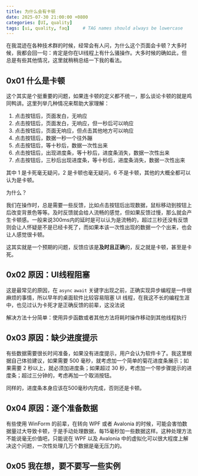 ```yaml
---
title: 为什么会有卡顿
date: 2025-07-30 21:00:00 +0800
categories: [UI, quality]
tags: [ui, quality, faq]     # TAG names should always be lowercase
---
```


在我混迹在各种技术群的时候，经常会有人问，为什么这个页面会卡顿？大多时候，我都会回一句：肯定是你在UI线程上有什么骚操作。大多时候的确如此，但总是有些其他情况，这里就稍稍总结一下我的看法。

## 0x01 什么是卡顿

这个其实是个挺重要的问题，如果连卡顿的定义都不统一，那么谈论卡顿的就是鸡同鸭讲。这里列举几种情况来帮助大家理解：

1. 点击按钮后，页面发白，无响应
2. 点击按钮后，页面发白，无响应，但一秒后可以响应
3. 点击按钮后，页面无响应，但点击其他地方可以响应
4. 点击按钮后，数据一秒一个往外蹦
5. 点击按钮后，等十秒后，数据一次性出来
6. 点击按钮后，出现进度条，等十秒后，进度条消失，数据一次性出来
7. 点击按钮后，三秒后出现进度条，等十秒后，进度条消失，数据一次性出来

其中 1 是卡死毫无疑问，2 是卡顿也毫无疑问，6 不是卡顿，其他的大概全都可以认为是卡顿。

为什么？

我们在操作时，总是需要一些反馈，比如点击按钮后出现数据，鼠标移动到按钮上后改变背景色等等。及时反馈就会给人流畅的感觉，但如果反馈过慢，那么就会产生卡顿感。一般来说300ms内的延时是可以认为是流畅的，超过三秒还没有反馈则会让人怀疑是不是已经卡死了，而如果本该一次性出现的数据一个个出来，也会让人感觉很卡顿。

这其实就是一个预期的问题，反馈应该是**及时且正确**的，反之就是卡顿，甚至是卡死。


## 0x02 原因：UI线程阻塞
   
这是最常见的原因，在 `async` `await` 关键字出现之前，正确实现异步编程是一件很麻烦的事情，所以早年的桌面软件比较容易阻塞 UI 线程，在我这不长的编程生涯中，也见过认为卡死才是正确反馈的前辈，这没法说

解决方法十分简单：使用异步函数或者其他方法将耗时操作移动到其他线程执行

## 0x03 原因：缺少进度提示

有些数据需要很长时间准备，如果没有进度提示，用户会认为软件卡了。我这里根据自己体验建议，如果需要 500 毫秒，就考虑加一个简单的菊花进度条展示；如果需要 2 秒以上，就必须加进度条；如果超过 30 秒，考虑加一个带步骤提示的进度条；超过三分钟的，考虑再加一个取消按钮。

同样的，进度条本身应该在500毫秒内完成，否则还是卡顿。

## 0x04 原因：逐个准备数据

有些使用 WinForm 的前辈，在转向 WPF 或者 Avalonia 的时候，可能会害怕数据量过大导致卡顿，于是手动处理数据，每15毫秒加一些数据这样。这种处理方法不能说毫无价值吧，只能说在 WPF 以及 Avalonia 中的虚拟化可以很大程度上解决这个问题，一次性处理几万个数据是毫无压力的。

## 0x05 我在想，要不要写一些实例